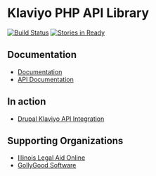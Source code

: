 # Klaviyo PHP API Library

[![Build Status](https://travis-ci.org/GollyGood/klaviyo-api-php.svg?branch=develop)](http://travis-ci.org/GollyGood/klaviyo-api-php)
[![Stories in Ready](https://badge.waffle.io/GollyGood/klaviyo-api-php.png?label=ready&title=Ready)](http://waffle.io/GollyGood/klaviyo-api-php)

## Documentation

* [Documentation](http://gollygood.github.io/klaviyo-api-php/docs/develop)
* [API Documentation](http://gollygood.github.io/klaviyo-api-php/api/develop/)

## In action

* [Drupal Klaviyo API Integration](https://www.drupal.org/sandbox/grndlvl/2752805)

## Supporting Organizations

* [Illinois Legal Aid Online](http://www.illinoislegalaidonline.org)
* [GollyGood Software](https://www.gollygoodsoftware.com)
